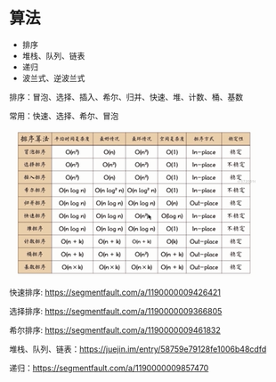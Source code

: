 # 算法

- 排序
- 堆栈、队列、链表
- 递归
- 波兰式、逆波兰式

排序：冒泡、选择、插入、希尔、归并、快速、堆、计数、桶、基数

常用：快速、选择、希尔、冒泡

![sf](./img/sf.png)


快速排序: https://segmentfault.com/a/1190000009426421

选择排序: https://segmentfault.com/a/1190000009366805

希尔排序: https://segmentfault.com/a/1190000009461832

堆栈、队列、链表：https://juejin.im/entry/58759e79128fe1006b48cdfd

递归：https://segmentfault.com/a/1190000009857470
